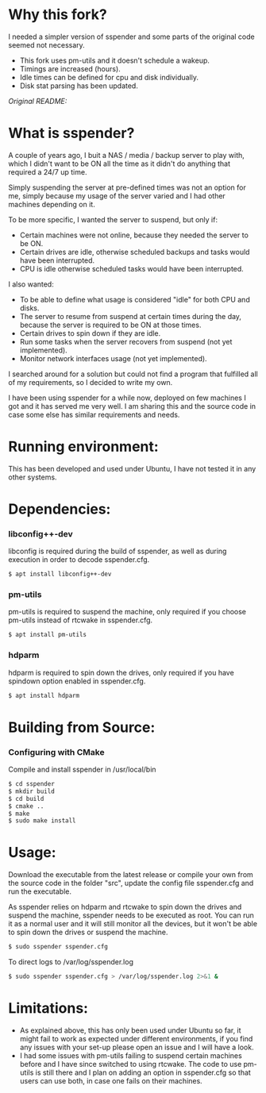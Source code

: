 # Why this fork?

I needed a simpler version of sspender and some parts of the original code seemed not necessary.

* This fork uses pm-utils and it doesn't schedule a wakeup.
* Timings are increased (hours).
* Idle times can be defined for cpu and disk individually.
* Disk stat parsing has been updated.


_Original README:_


# What is sspender?
A couple of years ago, I buit a NAS / media / backup server to play with, which I didn't want to be ON all the time as it didn't do anything that required a 24/7 up time.

Simply suspending the server at pre-defined times was not an option for me, simply because my usage of the server varied and I had other machines depending on it.

To be more specific, I wanted the server to suspend, but only if:
- Certain machines were not online, because they needed the server to be ON.
- Certain drives are idle, otherwise scheduled backups and tasks would have been interrupted.
- CPU is idle otherwise scheduled tasks would have been interrupted.

I also wanted:
- To be able to define what usage is considered "idle" for both CPU and disks.
- The server to resume from suspend at certain times during the day, because the server is required to be ON at those times.
- Certain drives to spin down if they are idle.
- Run some tasks when the server recovers from suspend (not yet implemented).
- Monitor network interfaces usage (not yet implemented).

I searched around for a solution but could not find a program that fulfilled all of my requirements, so I decided to write my own. 

I have been using sspender for a while now, deployed on few machines I got and it has served me very well. I am sharing this and the source code in case some else has similar requirements and needs.


# Running environment: 
This has been developed and used under Ubuntu, I have not tested it in any other systems.


# Dependencies:
### libconfig++-dev
libconfig is required during the build of sspender, as well as during execution in order to decode sspender.cfg.
``` bash
$ apt install libconfig++-dev
```


### pm-utils
pm-utils is required to suspend the machine, only required if you choose pm-utils instead of rtcwake in sspender.cfg.
``` bash
$ apt install pm-utils
```

### hdparm
hdparm is required to spin down the drives, only required if you have spindown option enabled in sspender.cfg.
``` bash
$ apt install hdparm
```

# Building from Source:
### Configuring with CMake
Compile and install sspender in /usr/local/bin
``` bash
$ cd sspender
$ mkdir build
$ cd build
$ cmake ..
$ make
$ sudo make install
```

# Usage:
Download the executable from the latest release or compile your own from the source code in the folder "src", update the config file sspender.cfg and run the executable.

As sspender relies on hdparm and rtcwake to spin down the drives and suspend the machine, sspender needs to be executed as root. You can run it as a normal user and it will still monitor all the devices, but it won't be able to spin down the drives or suspend the machine.

``` bash
$ sudo sspender sspender.cfg
```

To direct logs to /var/log/sspender.log
``` bash
$ sudo sspender sspender.cfg > /var/log/sspender.log 2>&1 &
```

# Limitations:
- As explained above, this has only been used under Ubuntu so far, it might fail to work as expected under different environments, if you find any issues with your set-up please open an issue and I will have a look. 
- I had some issues with pm-utils failing to suspend certain machines before and I have since switched to using rtcwake. The code to use pm-utils is still there and I plan on adding an option in sspender.cfg so that users can use both, in case one fails on their machines.
